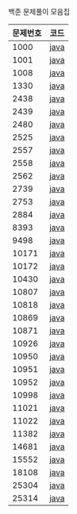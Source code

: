 백준 문제풀이 모음집

|문제번호|코드|
|---|---|
|1000|[java](1000/1000.java)|
|1001|[java](1000/1001.java)|
|1008|[java](1000/1008.java)|
|1330|[java](1300/1330.java)|
|2438|[java](2400/2438.java)|
|2439|[java](2400/2439.java)|
|2480|[java](2400/2480.java)|
|2525|[java](2500/2525.java)|
|2557|[java](2500/2557.java)|
|2558|[java](2500/2558.java)|
|2562|[java](2500/2562.java)|
|2739|[java](2700/2739.java)|
|2753|[java](2700/2753.java)|
|2884|[java](2800/2884.java)|
|8393|[java](8300/8393.java)|
|9498|[java](9400/9498.java)|
|10171|[java](10000/10171.java)|
|10172|[java](10000/10172.java)|
|10430|[java](10000/10430.java)|
|10807|[java](10000/10807.java)|
|10818|[java](10000/10818.java)|
|10869|[java](10000/10869.java)|
|10871|[java](10000/10871.java)|
|10926|[java](10000/10926.java)|
|10950|[java](10000/10950.java)|
|10951|[java](10000/10951.java)|
|10952|[java](10000/10952.java)|
|10998|[java](10000/10998.java)|
|11021|[java](11000/11021.java)|
|11022|[java](11000/11022.java)|
|11382|[java](11000/11382.java)|
|14681|[java](14000/14681.java)|
|15552|[java](15000/15552.java)|
|18108|[java](18000/18108.java)|
|25304|[java](25000/25304.java)|
|25314|[java](25000/25314.java)|

